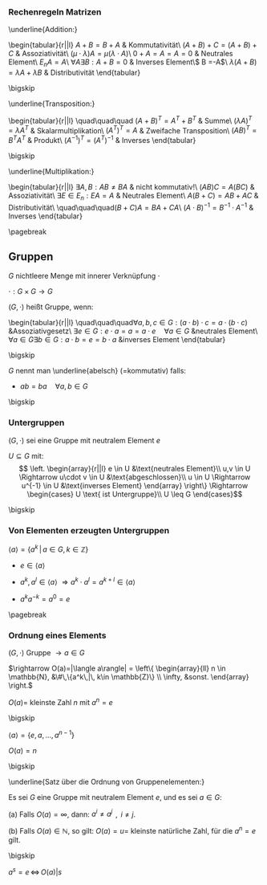 ### Rechenregeln Matrizen

\underline{Addition:}

\begin{tabular}{r||l}
	$A+B = B + A$ & Kommutativität\\
	$(A+B)+C = (A+B)+C$ & Assoziativität\\
	$(\mu \cdot\lambda) A = \mu (\lambda \cdot A)$\\
	$0 + A = A = A = 0$ & Neutrales Element\\
	$E_n A = A$\\
	$\forall A \exists B : A + B = 0$ & Inverses Element\\$
	B =-A$\\
	$\lambda (A+B) = \lambda A + \lambda B$ & Distributivität
\end{tabular}

\bigskip

\underline{Transposition:}

\begin{tabular}{r||l}
	\quad\quad\quad    $(A+B)^T = A^T + B^T$ & Summe\\
	$(\lambda A)^T = \lambda A^T$ & Skalarmultiplikation\\
	$(A^T)^T = A$ & Zweifache Transposition\\
	$(AB)^T = B^T A^T$ & Produkt\\
	$(A^{-1})^T = (A^T)^{-1}$ & Inverses
\end{tabular}

\bigskip

\underline{Multiplikation:}

\begin{tabular}{r||l}
	$\exists A,B : AB \ne BA$ & nicht kommutativ!\\
	$(AB)C = A(BC)$ & Assoziativität\\
	$\exists E \in E_n : EA = A$ & Neutrales Element\\
	$A(B+C) = AB + AC$ & Distributivität\\
\quad\quad\quad$(B+C)A = BA + CA$\\
	$(A \cdot B)^{-1} = B^{-1} \cdot A^{-1}$ & Inverses
\end{tabular}

\pagebreak

## Gruppen

$G$ nichtleere Menge mit innerer Verknüpfung $\cdot$

$\cdot : G \times G \rightarrow G$

$(G,\cdot)$ heißt Gruppe, wenn:

\begin{tabular}{r||l}
	\quad\quad\quad$\forall a,b,c \in G : (a\cdot b)\cdot c = a\cdot(b\cdot c)$  &Assoziativgesetz\\
	$\exists e \in G : e \cdot a = a = a \cdot e \quad \forall a \in G$ &neutrales Element\\
	$\forall a \in G \exists b \in G : a\cdot b = e = b\cdot a$ &inverses Element
\end{tabular}

\bigskip

$G$ nennt man \underline{abelsch} (=kommutativ) falls:

* $ab = ba \quad\forall a,b \in G$

\bigskip

### Untergruppen

$(G,\cdot)$ sei eine Gruppe mit neutralem Element $e$

$U \subseteq G$ mit:
$$
\left.
\begin{array}{r||l}
    e \in U &\text{neutrales Element}\\
    u,v \in U \Rightarrow u\cdot v \in U &\text{abgeschlossen}\\
    u \in U \Rightarrow u^{-1} \in U &\text{inverses Element}
\end{array}
\right\}
\Rightarrow
\begin{cases}
	U \text{ ist Untergruppe}\\
	U \leq G
\end{cases}$$

\bigskip

### Von Elementen erzeugten Untergruppen

$\langle a\rangle = \{a^{k}\,|\,a\in G, \, k\in \mathbb{Z}\}$

* $e \in \langle a\rangle$

* $a^k, a^l \in \langle a\rangle$ $\Rightarrow a^k \cdot a^l = a^{k+l} \in \langle a\rangle$

* $a^k a^{-k} = a^0 = e$

\pagebreak

### Ordnung eines Elements

$(G,\cdot)$ Gruppe $\rightarrow a\in G$

$\rightarrow O(a)=|\langle a\rangle| = 
\left\{
\begin{array}{ll}
n \in \mathbb{N}, &\#\,\{a^k\,|\, k\in \mathbb{Z}\} \\
\infty, &sonst.
\end{array}
\right.$

$O(a)=$ kleinste Zahl $n$ mit $a^n = e$

\bigskip

$\langle a\rangle = \{e,a,\ldots,a^{n-1}\}$

$O(a) = n$

\bigskip

\underline{Satz über die Ordnung von Gruppenelementen:}

Es sei $G$ eine Gruppe mit neutralem Element $e$, und es sei $a \in G$:

(a) Falls
$O(a) =\infty$, dann: $a^i \ne a^j\,$ , $\,i\ne j$.

(b) Falls
$O(a) \in \mathbb{N}$, so gilt:
$O(a) = u =$ kleinste natürliche Zahl, für die $a^n = e$ gilt.

\bigskip

$a^{s} = e \,\Leftrightarrow\, O(a) \Big| s$
